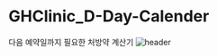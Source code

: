 # GHClinic_D-Day-Calender
다음 예약일까지 필요한 처방약 계산기
![header](https://capsule-render.vercel.app/api?text=Hello%World!&fontSize=20&rotate=-30)
